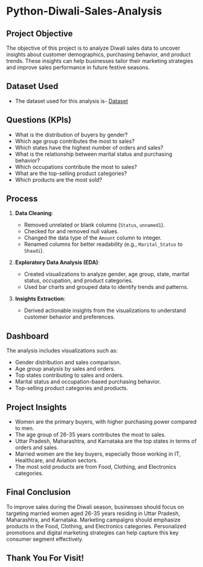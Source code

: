 # Python-Diwali-Sales-Analysis


## Project Objective
The objective of this project is to analyze Diwali sales data to uncover insights about customer demographics, purchasing behavior, and product trends. These insights can help businesses tailor their marketing strategies and improve sales performance in future festive seasons.

## Dataset Used
- The dataset used for this analysis is- <a href="https://github.com/Pritha27-Contain/Python-Diwali-Sales-Analysis/blob/main/Diwali%20Sales%20Data.csv">Dataset</a>

## Questions (KPIs)
- What is the distribution of buyers by gender?
- Which age group contributes the most to sales?
- Which states have the highest number of orders and sales?
- What is the relationship between marital status and purchasing behavior?
- Which occupations contribute the most to sales?
- What are the top-selling product categories?
- Which products are the most sold?

## Process
1. **Data Cleaning**:
   - Removed unrelated or blank columns (`Status`, `unnamed1`).
   - Checked for and removed null values.
   - Changed the data type of the `Amount` column to integer.
   - Renamed columns for better readability (e.g., `Marital_Status` to `Shaadi`).

2. **Exploratory Data Analysis (EDA)**:
   - Created visualizations to analyze gender, age group, state, marital status, occupation, and product categories.
   - Used bar charts and grouped data to identify trends and patterns.

3. **Insights Extraction**:
   - Derived actionable insights from the visualizations to understand customer behavior and preferences.

## Dashboard
The analysis includes visualizations such as:
- Gender distribution and sales comparison.
- Age group analysis by sales and orders.
- Top states contributing to sales and orders.
- Marital status and occupation-based purchasing behavior.
- Top-selling product categories and products.

## Project Insights
- Women are the primary buyers, with higher purchasing power compared to men.
- The age group of 26-35 years contributes the most to sales.
- Uttar Pradesh, Maharashtra, and Karnataka are the top states in terms of orders and sales.
- Married women are the key buyers, especially those working in IT, Healthcare, and Aviation sectors.
- The most sold products are from Food, Clothing, and Electronics categories.

## Final Conclusion
To improve sales during the Diwali season, businesses should focus on targeting married women aged 26-35 years residing in Uttar Pradesh, Maharashtra, and Karnataka. Marketing campaigns should emphasize products in the Food, Clothing, and Electronics categories. Personalized promotions and digital marketing strategies can help capture this key consumer segment effectively.

## Thank You For Visit!
